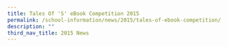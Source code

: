 ```yaml
---
title: Tales Of 'S' eBook Competition 2015
permalink: /school-information/news/2015/tales-of-ebook-competition/
description: ""
third_nav_title: 2015 News
---
```

